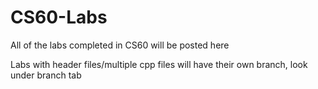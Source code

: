 # CS60-Labs

All of the labs completed in CS60 will be posted here

Labs with header files/multiple cpp files will have their own branch, look under branch tab
